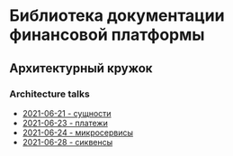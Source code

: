 # Библиотека документации финансовой платформы

## Архитектурный кружок

### Architecture talks

- [2021-06-21 - сущности](architecture/talks/entities/index.md)
- [2021-06-23 - платежи](architecture/talks/payments/index.md)
- [2021-06-24 - микросервисы](architecture/talks/microservices/index.md)
- [2021-06-28 - сиквенсы](#)
